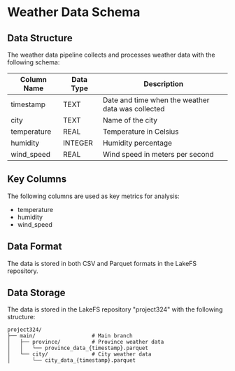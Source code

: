 # Weather Data Schema

## Data Structure

The weather data pipeline collects and processes weather data with the following schema:

| Column Name | Data Type | Description |
|-------------|-----------|-------------|
| timestamp   | TEXT      | Date and time when the weather data was collected |
| city        | TEXT      | Name of the city |
| temperature | REAL      | Temperature in Celsius |
| humidity    | INTEGER   | Humidity percentage |
| wind_speed  | REAL      | Wind speed in meters per second |

## Key Columns

The following columns are used as key metrics for analysis:
- temperature
- humidity
- wind_speed

## Data Format

The data is stored in both CSV and Parquet formats in the LakeFS repository.

## Data Storage

The data is stored in the LakeFS repository "project324" with the following structure:

```
project324/
├── main/                  # Main branch
│   ├── province/          # Province weather data
│   │   └── province_data_{timestamp}.parquet
│   └── city/              # City weather data
│       └── city_data_{timestamp}.parquet
```